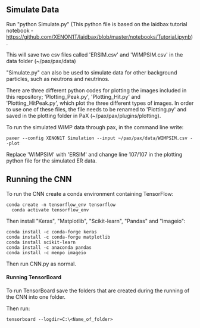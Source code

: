 ## Simulate Data
Run "python Simulate.py" (This python file is based on the laidbax tutorial notebook -  https://github.com/XENON1T/laidbax/blob/master/notebooks/Tutorial.ipynb).

This will save two csv files called 'ERSIM.csv' and 'WIMPSIM.csv' in the data folder (~/pax/pax/data)	

"Simulate.py" can also be used to simulate data for other background particles, such as neutrons and neutrinos. 	

There are three different python codes for plotting the images included in this repository; 'Plotting_Peak.py', 'Plotting_Hit.py' and 'Plotting_HitPeak.py', which plot the three different types of images. In order to use one of these files, the file needs to be renamed to 'Plotting.py' and saved in the plotting folder in PaX (~/pax/pax/plugins/plotting). 

To run the simulated WIMP data through pax, in the command line write:
```
paxer --config XENON1T Simulation --input ~/pax/pax/data/WIMPSIM.csv --plot
```
Replace 'WIMPSIM' with 'ERSIM' and change line 107/107 in the plotting python file for the simulated ER data. 


## Running the CNN
To run the CNN create a conda environment containing TensorFlow:
```
conda create -n tensorflow_env tensorflow
  conda activate tensorflow_env
```
Then install "Keras", "Matplotlib", "Scikit-learn", "Pandas" and "Imageio":
  ```
  conda install -c conda-forge keras
  conda install -c conda-forge matplotlib
  conda install scikit-learn
  conda install -c anaconda pandas
  conda install -c menpo imageio
  ```
Then run CNN.py as normal.


#### Running TensorBoard
To run TensorBoard save the folders that are created during the running of the CNN into one folder.

Then run:
```
tensorboard --logdir=C:\<Name_of_folder>
```
